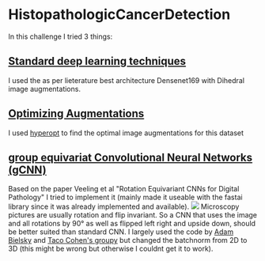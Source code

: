 # HistopathologicCancerDetection
In this challenge I tried 3 things:
## [Standard deep learning techniques](https://www.kaggle.com/guntherthepenguin/fastai-v1-densenet169)
I used the as per lieterature best architecture Densenet169 
with Dihedral image augmentations.
## [Optimizing Augmentations](https://www.kaggle.com/guntherthepenguin/fast-ai-optimizing-augmentations)
I used [hyperopt](https://github.com/hyperopt/hyperopt) to find the optimal image augmentations for this dataset
## [group equivariat Convolutional Neural Networks (gCNN)](https://www.kaggle.com/guntherthepenguin/fastai-v1-group-equivariate-cnns)
Based on the paper Veeling et al "Rotation Equivariant CNNs for Digital Pathology"
I tried to implement it (mainly made it useable with the fastai library since it was already implemented and available).
 <img src="https://raw.githubusercontent.com/basveeling/keras-gcnn/master/model.png" >
Microscopy pictures are usually rotation and flip invariant. So a CNN that uses the image and all rotations by 90° as well as flipped left right and upside down, should be better suited than standard CNN.
I largely used the code by [Adam Bielsky](https://github.com/adambielski) and [Taco Cohen's groupy](https://github.com/tscohen/GrouPy) but changed the batchnorm from 2D to 3D (this might be wrong but otherwise I couldnt get it to work). 
